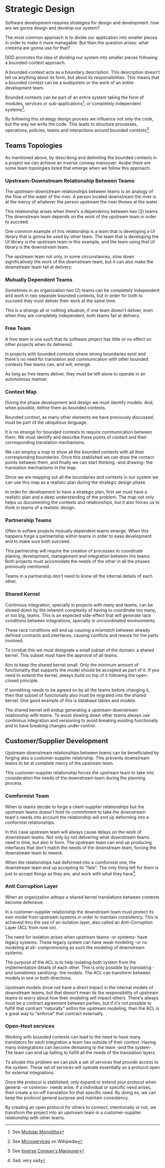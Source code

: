 # Strategic Design

Software development requires strategies for design and development: how are we gonna design and develop our system?

The most common approach is to divide our application into smaller pieces in order to make it more managable. But then the question arises: what cretieria are gonna use for that?

DDD promotes the idea of dividing our system into smaller pieces following a bounded-context approach.

A bounded-context acts as a boundary description. This description doesn't tell us anything about its form, but about its responsibilities. This means that a bounded context can be a susbystem or the work of an entire development team.

Bounded contexts can be part of an entire system taking the form of modules, services or sub-applications[^modular-monoliths]; or completely independent systems[^micro-services].

By following this strategy design process we influence not only the code, but the way we write the code. This leads to structure processes, operations, policies, teams and interactions around bounded contexts[^inverse-conway-s-manouver].

## Teams Topologies

As mentioned above, by describing and delimiting the bounded contexts in a project we can achieve an inverse conway manouver. Avobe there are some team topologies listed that emerge when we follow this approach.

### Upstream-Downstream Relationship Between Teams

The upstream-downstream relationships between teams is an analogy of the flow of the water of the river. A person located downstream the river is at the mercy of whatever the person upstream the river throws at the water.

This relationship arises when there's a dependency between two (2) teams. The downstream team depends on the work of the upstream team in order to succeed.

One common example of this relationship is a team that is developing a UI library that is gonna be used by other team. The team that is developing the UI library is the upstream team in this example, and the team using that UI library is the downstream team.

The upstream team not only, in some circunstances, slow down significatively the work of the downstream team, but it can also make the downstream team fail at delivery.

### Mutually Dependent Teams

Sometimes in an organization two (2) teams can be completely independent and work in two separate bounded contexts, but in order for both to succeed they must deliver their work at the same time.

This is a strange all or nothing situation, if one team doesn't deliver, even when they are completely independent, both teams fail at delivery.

### Free Team

A free team is one such that its software project has little or no effect on other projects when its delivered.

In projects with bounded contexts where strong boundaries exist and there's no need for translation and communication with other bounded contexts free teams can, and will, emerge.

As long as free teams deliver, they must be left alone to operate in an autonomous manner.

### Context Map

During the phase development and design we must identify models. And, when possible, define them as bounded contexts.

Bounded context, as many other elements we have previously discussed, must be part of the ubiqutious language.

It is no strange for bounded contexts to require communication between them. We must identify and describe these points of contact and their corresponding translation mechanisms.

We can employ a map to show all the bounded contexts with all their corresponding boundaries. Once this stablished we can draw the contact points between them, and finally we can start thinking -and drawing- the translation mechanisms in the map.

Since we are mapping out all the boundaries and contexts in our system we can use this map as a realistic plan during the strategic design phase.

In order for development to have a strategic plan, first we must have a realistic plan and a deep understanding of the problem. The map not only helps us documenting the contexts and relationships, but it also forces us to think in teams of a realistic design.

### Partnership Teams

Often in softare projects mutually dependent teams emerge. When this happens forge a partnertship within teams in order to ease development and to make sure both succeed.

This partnership will require the creation of processes to coordinate planing, development, management and integration between the teams. Both projects must accomodate the needs of the other in all the phases previously mentioned.

Teams in a partnership don't need to know all the internal details of each other.

### Shared Kernel

Continious integration, specially in projects with many and teams, can be slowed down by the inherent complexity of having to coordinate too many, or too big, teams. This is an expected side-effect that will generate race conditions between integrations, specially in uncoordinated environments.

These race conditions will end up causing a mismatch between already defined contracts and interfaces, causing conflicts and rework for the parts involved.

To combat this we must designate a small subset of the domain: a shared kernel. This subset must have the approval of all teams.

Aim to keep the shared kernel small. Only the minimum amount of functionality that supports the model should be accepted as part of it. If you need to extend the kernel, always build on top of it following the open-closed principle.

If something needs to be agreed on by all the teams before changing it, then that subset of functionally also must be migrated into the shared kernel. One good example of this is database tables and models.

The shared kernel will endup generating a upstream-downstream relationship with teams. To avoid slowing down other teams always use continious integration and versioning to avoid breaking existing functionally and to have breaking changes under control.

## Customer/Supplier Development

Upstream-downstream relationships between teams can be beneficiated by forging also a customer-supplier relatinship. This prevents downstream teams to be at complete mercy of the upstream team.

This customer-supplier relationship forces the upstream team to take into consideration the needs of the downstream team during the planning process.

### Comformist Team

When to teams decide to forge a client-supplier relationships but the upstream teams doesn't hold its commitment to take the downstream team's needs into account the relationship will end up deforming into a conformist relationships.

In this case upstream team will always cause delays on the work of downstream teams. Not only by not delivering what downstream teams need in time, but also in form. The upstream team can end up producing interfaces that don't match the needs of the downstream team, forcing the downstream team to rework.

When the relationships had deformed into a comformist one, the downstream team end up accepting its "fate". The only thing left for them is just to accept things as they are, and work with what they have[^sad].

### Anti Corruption Layer

When an organization adtops a shared kernel translations between contexts become defensive.

In a customer-supplier relationship the downstream team must protect its own model from upstream systems in order to maintain consistency. This is achieved thru the use of an isolation layer, also called an Anti-Corruption Layer (ACL from now on).

The need for isolation arises when upstream teams -or systems- have legacy systems. These legacy system can have weak modeling -or no modeling at all- compromosing as such the modeling of downstream systems.

The purpose of the ACL is to help isolating both system from the implementation details of each other. This is only possible by translating -and sometimes sanitizing- the models. The ACL can transform between models in one or both directions.

Upstream models show not have a direct impact in the internal models of downstream teams, but that doesn't mean its the responsibility of upstream teams to worry about how their modeling will impact others. There's always must be a contract agreement between parties, but if it's not possible to fulfill that contract "naturally" within the upstream modeling, then the ACL is a great way to "enforce" that contract externally.

### Open-Host services

Working with bounded contexts can lead to the need to have many translators for each integration a team has outside of their context. Having many instegrations can become demaning to the team -and the system-. The team can end up failling to fulfill all the needs of the translation layers.

To aliviate this problem we can pick a set of services that provide access to the system. These set of services will operate essentially as a protocol open for external integrations.

Once the protocol is stablished, only expand or extend your protocol when general -or common- needs arise. If a individual or specific need arises, then create a on-off translation for that specific need. By doing so, we can keep the protocol general purpose and maintain consistency.

By creating an open protocol for others to connect, intentionally or not, we transform the project into an upstream team in a customer-supplier relationship with other teams.

[^modular-monoliths]: See [Modular Monoliths](http://www.kamilgrzybek.com/design/modular-monolith-primer/)
[^micro-services]: See [Microservices](https://en.wikipedia.org/wiki/Microservices) on Wikipedia
[^inverse-conway-s-manouver]: See [Inverse Conway's Manouver](https://ctocraft.com/blog/how-can-the-inverse-conway-manoeuvre-help-drive-organisational-change/)
[^big-design-up-front]: See [Big Desing Up Front](https://en.wikipedia.org/wiki/Big_Design_Up_Front) on Wikipedia
[^refactoring]: DDD promotes a style of refactoring that should always aim to strengthten the model, not to weaken it. In other words: we should not refactor just for the sake of, but with the clear intention in mind of making the model more accurate.
[^sad]: Sad, very sad
